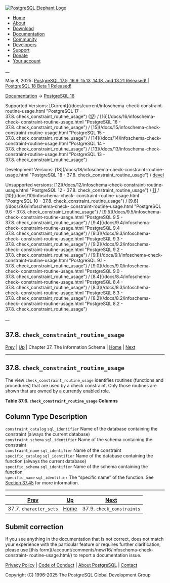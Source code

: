 [ ![PostgreSQL Elephant Logo](/media/img/about/press/elephant.png) ](/)

  * [Home](/ "Home")
  * [About](/about/ "About")
  * [Download](/download/ "Download")
  * [Documentation](/docs/ "Documentation")
  * [Community](/community/ "Community")
  * [Developers](/developer/ "Developers")
  * [Support](/support/ "Support")
  * [Donate](/about/donate/ "Donate")
  * [Your account](/account/ "Your account")

__

May 8, 2025: [ PostgreSQL 17.5, 16.9, 15.13, 14.18, and 13.21 Released! ](/about/news/postgresql-175-169-1513-1418-and-1321-released-3072/) | [ PostgreSQL 18 Beta 1 Released! ](/about/news/postgresql-18-beta-1-released-3070/)

[Documentation](/docs/ "Documentation") -> [PostgreSQL
16](/docs/16/index.html)

Supported Versions: [Current](/docs/current/infoschema-check-constraint-
routine-usage.html "PostgreSQL 17 - 37.8. check_constraint_routine_usage")
([17](/docs/17/infoschema-check-constraint-routine-usage.html "PostgreSQL 17 -
37.8. check_constraint_routine_usage")) / [16](/docs/16/infoschema-check-
constraint-routine-usage.html "PostgreSQL 16 -
37.8. check_constraint_routine_usage") / [15](/docs/15/infoschema-check-
constraint-routine-usage.html "PostgreSQL 15 -
37.8. check_constraint_routine_usage") / [14](/docs/14/infoschema-check-
constraint-routine-usage.html "PostgreSQL 14 -
37.8. check_constraint_routine_usage") / [13](/docs/13/infoschema-check-
constraint-routine-usage.html "PostgreSQL 13 -
37.8. check_constraint_routine_usage")

Development Versions: [18](/docs/18/infoschema-check-constraint-routine-
usage.html "PostgreSQL 18 - 37.8. check_constraint_routine_usage") /
[devel](/docs/devel/infoschema-check-constraint-routine-usage.html "PostgreSQL
devel - 37.8. check_constraint_routine_usage")

Unsupported versions: [12](/docs/12/infoschema-check-constraint-routine-
usage.html "PostgreSQL 12 - 37.8. check_constraint_routine_usage") /
[11](/docs/11/infoschema-check-constraint-routine-usage.html "PostgreSQL 11 -
37.8. check_constraint_routine_usage") / [10](/docs/10/infoschema-check-
constraint-routine-usage.html "PostgreSQL 10 -
37.8. check_constraint_routine_usage") / [9.6](/docs/9.6/infoschema-check-
constraint-routine-usage.html "PostgreSQL 9.6 -
37.8. check_constraint_routine_usage") / [9.5](/docs/9.5/infoschema-check-
constraint-routine-usage.html "PostgreSQL 9.5 -
37.8. check_constraint_routine_usage") / [9.4](/docs/9.4/infoschema-check-
constraint-routine-usage.html "PostgreSQL 9.4 -
37.8. check_constraint_routine_usage") / [9.3](/docs/9.3/infoschema-check-
constraint-routine-usage.html "PostgreSQL 9.3 -
37.8. check_constraint_routine_usage") / [9.2](/docs/9.2/infoschema-check-
constraint-routine-usage.html "PostgreSQL 9.2 -
37.8. check_constraint_routine_usage") / [9.1](/docs/9.1/infoschema-check-
constraint-routine-usage.html "PostgreSQL 9.1 -
37.8. check_constraint_routine_usage") / [9.0](/docs/9.0/infoschema-check-
constraint-routine-usage.html "PostgreSQL 9.0 -
37.8. check_constraint_routine_usage") / [8.4](/docs/8.4/infoschema-check-
constraint-routine-usage.html "PostgreSQL 8.4 -
37.8. check_constraint_routine_usage") / [8.3](/docs/8.3/infoschema-check-
constraint-routine-usage.html "PostgreSQL 8.3 -
37.8. check_constraint_routine_usage") / [8.2](/docs/8.2/infoschema-check-
constraint-routine-usage.html "PostgreSQL 8.2 -
37.8. check_constraint_routine_usage")

__

37.8. `check_constraint_routine_usage`  
---  
[Prev](infoschema-character-sets.html "37.7. character_sets")  | [Up](information-schema.html "Chapter 37. The Information Schema") | Chapter 37. The Information Schema | [Home](index.html "PostgreSQL 16.9 Documentation") |  [Next](infoschema-check-constraints.html "37.9. check_constraints")  
  
* * *

## 37.8. `check_constraint_routine_usage` #

The view `check_constraint_routine_usage` identifies routines (functions and
procedures) that are used by a check constraint. Only those routines are shown
that are owned by a currently enabled role.

**Table  37.6. `check_constraint_routine_usage` Columns**

Column Type Description  
---  
`constraint_catalog` `sql_identifier` Name of the database containing the
constraint (always the current database)  
`constraint_schema` `sql_identifier` Name of the schema containing the
constraint  
`constraint_name` `sql_identifier` Name of the constraint  
`specific_catalog` `sql_identifier` Name of the database containing the
function (always the current database)  
`specific_schema` `sql_identifier` Name of the schema containing the function  
`specific_name` `sql_identifier` The “specific name” of the function. See
[Section 37.45](infoschema-routines.html "37.45. routines") for more
information.  
  
  

* * *

[Prev](infoschema-character-sets.html "37.7. character_sets")  | [Up](information-schema.html "Chapter 37. The Information Schema") |  [Next](infoschema-check-constraints.html "37.9. check_constraints")  
---|---|---  
37.7. `character_sets`  | [Home](index.html "PostgreSQL 16.9 Documentation") |  37.9. `check_constraints`  
  
## Submit correction

If you see anything in the documentation that is not correct, does not match
your experience with the particular feature or requires further clarification,
please use [this form](/account/comments/new/16/infoschema-check-constraint-
routine-usage.html/) to report a documentation issue.

[Privacy Policy](/about/privacypolicy) | [Code of Conduct](/about/policies/coc/) | [About PostgreSQL](/about/) | [Contact](/about/contact/)  

Copyright (C) 1996-2025 The PostgreSQL Global Development Group

